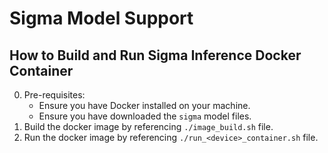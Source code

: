 # Sigma Model Support 

## How to Build and Run Sigma Inference Docker Container

0. Pre-requisites:
   - Ensure you have Docker installed on your machine.
   - Ensure you have downloaded the `sigma` model files.
1. Build the docker image by referencing `./image_build.sh` file. 
2. Run the docker image by referencing `./run_<device>_container.sh` file.
